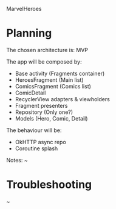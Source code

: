 MarvelHeroes

# Planning

The chosen architecture  is: MVP

The app will be composed by:
- Base activity (Fragments container)
- HeroesFragment (Main list)
- ComicsFragment (Comics list)
- ComicDetail
- RecyclerView adapters & viewholders
- Fragment presenters
- Repository (Only one?)
- Models (Hero, Comic, Detail)

The behaviour will be:
- OkHTTP async repo
- Coroutine splash

Notes:
~

# Troubleshooting

~
